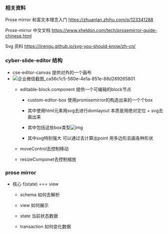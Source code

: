 ### 相关资料

Prose mirror 和富文本理念入门 https://zhuanlan.zhihu.com/p/123341288

Prose-mirror 中文文档 https://www.xheldon.com/tech/prosemirror-guide-chinese.html

Svg 资料 https://jirengu.github.io/svg-you-should-know/zh-cn/

### cyber-slide-editor 结构

- cse-editor-canvas 提供对外的一个画布
- ![企业微信截图_ca56c1c5-560e-4e1a-851e-88d289265801](/Users/lianlian/informations/my_note/assets/企业微信截图_ca56c1c5-560e-4e1a-851e-88d289265801.png)
  - editable-block.component 提供一个可编辑的block节点
  
    - custom-editor-box 使用promisemirror的构造出来的一个个box
  
    - 其中使用html元素用svg去进行domlayout 本质是用绝对定位 + svg去画出来
  
    - 其中包括这些box类型![img](https://api2.mubu.com/v3/document_image/06745ebd-95b9-4c0e-abae-d6a48191af8c.png)
  
    - 其中svg特别强大 可以通过去计算出point 用多边形去画各种形状
  
  - moveControl去控制移动
  
  - resizeComponet去控制缩放

### prose mirror

- 核心 f(state) === view 

  - schema 如何去解析

  - view 如何展示

  - state 当前状态数据

  - transaction 如何变化数据
